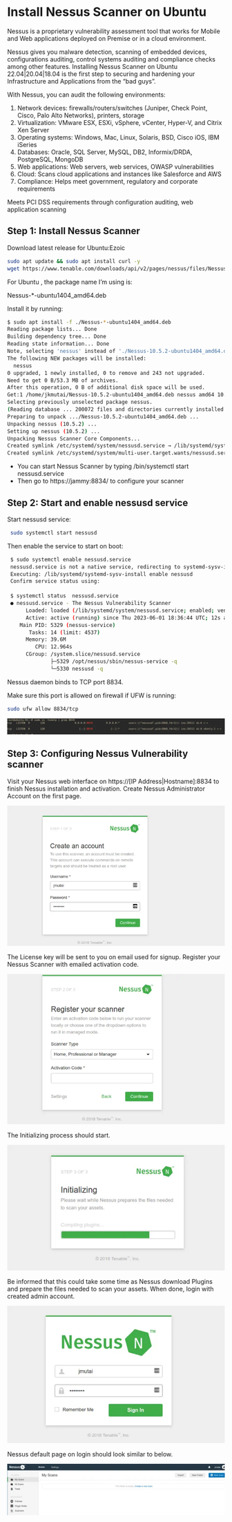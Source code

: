 # Install Nessus Scanner on Ubuntu

Nessus is a proprietary vulnerability assessment tool that works for Mobile and Web applications deployed on Premise or in a cloud environment.

Nessus gives you malware detection, scanning of embedded devices, configurations auditing, control systems auditing and compliance checks among other features. Installing  Nessus Scanner on Ubuntu 22.04|20.04|18.04 is the first step to securing and hardening your Infrastructure and Applications from the “bad guys”.

With Nessus, you can audit the following environments:

1. Network devices: firewalls/routers/switches (Juniper, Check Point, Cisco, Palo Alto Networks), printers, storage
2. Virtualization: VMware ESX, ESXi, vSphere, vCenter, Hyper-V, and Citrix Xen Server
3. Operating systems: Windows, Mac, Linux, Solaris, BSD, Cisco iOS, IBM iSeries
4. Databases: Oracle, SQL Server, MySQL, DB2, Informix/DRDA, PostgreSQL, MongoDB
5. Web applications: Web servers, web services, OWASP vulnerabilities
6. Cloud: Scans cloud applications and instances like Salesforce and AWS
7. Compliance: Helps meet government, regulatory and corporate requirements

Meets PCI DSS requirements through configuration auditing, web application scanning

## Step 1: Install Nessus Scanner

Download latest release for Ubuntu:Ezoic

```bash
sudo apt update && sudo apt install curl -y
wget https://www.tenable.com/downloads/api/v2/pages/nessus/files/Nessus-10.5.2-ubuntu1404_amd64.deb
```

For Ubuntu , the package name I’m using is:

Nessus-*-ubuntu1404_amd64.deb

Install it by running:

```bash
$ sudo apt install -f ./Nessus-*-ubuntu1404_amd64.deb
Reading package lists... Done
Building dependency tree... Done
Reading state information... Done
Note, selecting 'nessus' instead of './Nessus-10.5.2-ubuntu1404_amd64.deb'
The following NEW packages will be installed:
  nessus
0 upgraded, 1 newly installed, 0 to remove and 243 not upgraded.
Need to get 0 B/53.3 MB of archives.
After this operation, 0 B of additional disk space will be used.
Get:1 /home/jkmutai/Nessus-10.5.2-ubuntu1404_amd64.deb nessus amd64 10.5.2 [53.3 MB]
Selecting previously unselected package nessus.
(Reading database ... 200072 files and directories currently installed.)
Preparing to unpack .../Nessus-10.5.2-ubuntu1404_amd64.deb ...
Unpacking nessus (10.5.2) ...
Setting up nessus (10.5.2) ...
Unpacking Nessus Scanner Core Components...
Created symlink /etc/systemd/system/nessusd.service → /lib/systemd/system/nessusd.service.
Created symlink /etc/systemd/system/multi-user.target.wants/nessusd.service → /lib/systemd/system/nessusd.service.
```

 - You can start Nessus Scanner by typing /bin/systemctl start nessusd.service
 - Then go to https://jammy:8834/ to configure your scanner


## Step 2: Start and enable nessusd service

 Start nessusd service:

```bash
 sudo systemctl start nessusd
 ```

 Then enable the service to start on boot:

```bash
 $ sudo systemctl enable nessusd.service
 nessusd.service is not a native service, redirecting to systemd-sysv-install.
 Executing: /lib/systemd/systemd-sysv-install enable nessusd
 Confirm service status using:

 $ systemctl status  nessusd.service
 ● nessusd.service - The Nessus Vulnerability Scanner
      Loaded: loaded (/lib/systemd/system/nessusd.service; enabled; vendor preset: enabled)
      Active: active (running) since Thu 2023-06-01 18:36:44 UTC; 12s ago
    Main PID: 5329 (nessus-service)
       Tasks: 14 (limit: 4537)
      Memory: 39.6M
         CPU: 12.964s
      CGroup: /system.slice/nessusd.service
              ├─5329 /opt/nessus/sbin/nessus-service -q
              └─5330 nessusd -q
 ```

Nessus daemon binds to TCP port 8834.



Make sure this port is allowed on firewall if UFW is running:

```bash
sudo ufw allow 8834/tcp
 ```
![alt text](nessus-service-listening-port-1024x76.png "Nessus Port Listening")



## Step 3: Configuring Nessus Vulnerability scanner

Visit your Nessus web interface on https://[IP Address|Hostname]:8834 to finish Nessus installation and activation. Create Nessus Administrator Account on the first page.

![alt text](nessus-create-admin-account.png "Create an Admin Account")



The License key will be sent to you on email used for signup. Register your Nessus Scanner with emailed activation code.

![alt text](nessus-register-scanner.png "Nessus Register Product")


The Initializing process should start.

![alt text](nessus-initialization.png "Nessus Product Initialization")


Be informed that this could take some time as Nessus download Plugins and prepare the files needed to scan your assets. When done, login with created admin account.

![alt text](nessus-login-page.png "Nessus Login Page")

Nessus default page on login should look similar to below.

![alt text](nessus-dashboard-1024x242.png "Nessus Dashboard Page")

